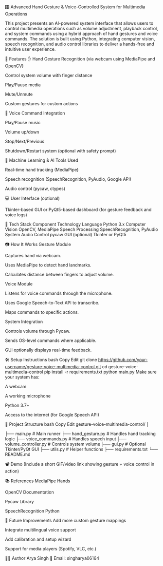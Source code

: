 🎛️ Advanced Hand Gesture & Voice-Controlled System for Multimedia Operations

This project presents an AI-powered system interface that allows users to control multimedia operations such as volume adjustment, playback control, and system commands using a hybrid approach of hand gestures and voice commands. The solution is built using Python, integrating computer vision, speech recognition, and audio control libraries to deliver a hands-free and intuitive user experience.

🚀 Features
✋ Hand Gesture Recognition (via webcam using MediaPipe and OpenCV)

Control system volume with finger distance

Play/Pause media

Mute/Unmute

Custom gestures for custom actions

🎤 Voice Command Integration

Play/Pause music

Volume up/down

Stop/Next/Previous

Shutdown/Restart system (optional with safety prompt)

🧠 Machine Learning & AI Tools Used

Real-time hand tracking (MediaPipe)

Speech recognition (SpeechRecognition, PyAudio, Google API)

Audio control (pycaw, ctypes)

💻 User Interface (optional)

Tkinter-based GUI or PyQt5-based dashboard (for gesture feedback and voice logs)

🧰 Tech Stack
Component	Technology
Language	Python 3.x
Computer Vision	OpenCV, MediaPipe
Speech Processing	SpeechRecognition, PyAudio
System Audio Control	pycaw
GUI (optional)	Tkinter or PyQt5

📷 How It Works
Gesture Module

Captures hand via webcam.

Uses MediaPipe to detect hand landmarks.

Calculates distance between fingers to adjust volume.

Voice Module

Listens for voice commands through the microphone.

Uses Google Speech-to-Text API to transcribe.

Maps commands to specific actions.

System Integration

Controls volume through Pycaw.

Sends OS-level commands where applicable.

GUI optionally displays real-time feedback.

🛠️ Setup Instructions
bash
Copy
Edit
git clone https://github.com/your-username/gesture-voice-multimedia-control.git
cd gesture-voice-multimedia-control
pip install -r requirements.txt
python main.py
Make sure your system has:

A webcam

A working microphone

Python 3.7+

Access to the internet (for Google Speech API)

📁 Project Structure
bash
Copy
Edit
gesture-voice-multimedia-control/
│

├── main.py                  # Main runner
├── hand_gesture.py          # Handles hand tracking logic
├── voice_commands.py        # Handles speech input
├── volume_controller.py     # Controls system volume
├── gui.py                   # Optional Tkinter/PyQt GUI
├── utils.py                 # Helper functions
├── requirements.txt
└── README.md


📽️ Demo
(Include a short GIF/video link showing gesture + voice control in action)

📚 References
MediaPipe Hands

OpenCV Documentation

Pycaw Library

SpeechRecognition Python

📌 Future Improvements
Add more custom gesture mappings

Integrate multilingual voice support

Add calibration and setup wizard

Support for media players (Spotify, VLC, etc.)

🧑‍💻 Author
Arya Singh
📧 Email: singharya06164


